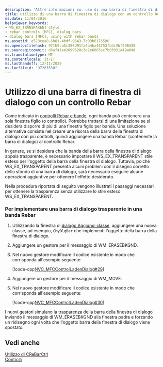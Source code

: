 ```yaml
---
description: 'Altre informazioni su: uso di una barra di finestra di dialogo con un controllo Rebar'
title: Utilizzo di una barra di finestra di dialogo con un controllo Rebar
ms.date: 11/04/2016
helpviewer_keywords:
- WS_EX_TRANSPARENT style
- rebar controls [MFC], dialog bars
- dialog bars [MFC], using with rebar bands
ms.assetid: e528cea0-6b81-4bdf-9643-7c03b6176590
ms.openlocfilehash: 97fb8ca5c356d91fa4b4ba44753fbdc9bf298435
ms.sourcegitcommit: d6af41e42699628c3e2e6063ec7b03931a49a098
ms.translationtype: MT
ms.contentlocale: it-IT
ms.lasthandoff: 12/11/2020
ms.locfileid: "97263530"
---
```

# <a name="using-a-dialog-bar-with-a-rebar-control"></a>Utilizzo di una barra di finestra di dialogo con un controllo Rebar

Come indicato in [controlli Rebar e bande](../mfc/rebar-controls-and-bands.md), ogni banda può contenere una sola finestra figlio (o controllo). Potrebbe trattarsi di una limitazione se si desidera disporre di più di una finestra figlio per banda. Una soluzione alternativa consiste nel creare una risorsa della barra della finestra di dialogo con più controlli, quindi aggiungere una banda Rebar (contenente la barra di dialogo) al controllo Rebar.

In genere, se si desidera che la banda della barra della finestra di dialogo appaia trasparente, è necessario impostare il WS_EX_TRANSPARENT stile esteso per l'oggetto della barra della finestra di dialogo. Tuttavia, poiché WS_EX_TRANSPARENT presenta alcuni problemi con il disegno corretto dello sfondo di una barra di dialogo, sarà necessario eseguire alcune operazioni aggiuntive per ottenere l'effetto desiderato.

Nella procedura riportata di seguito vengono illustrati i passaggi necessari per ottenere la trasparenza senza utilizzare lo stile esteso WS_EX_TRANSPARENT.

### <a name="to-implement-a-transparent-dialog-bar-in-a-rebar-band"></a>Per implementare una barra di dialogo trasparente in una banda Rebar

1. Utilizzando la finestra di [dialogo Aggiungi classe](../mfc/reference/adding-an-mfc-class.md), aggiungere una nuova classe, ad esempio, `CMyDlgBar` che implementi l'oggetto della barra della finestra di dialogo.

1. Aggiungere un gestore per il messaggio di WM_ERASEBKGND.

1. Nel nuovo gestore modificare il codice esistente in modo che corrisponda all'esempio seguente:

   [!code-cpp[NVC_MFCControlLadenDialog#29](../mfc/codesnippet/cpp/using-a-dialog-bar-with-a-rebar-control_1.cpp)]

1. Aggiungere un gestore per il messaggio di WM_MOVE.

1. Nel nuovo gestore modificare il codice esistente in modo che corrisponda all'esempio seguente:

   [!code-cpp[NVC_MFCControlLadenDialog#30](../mfc/codesnippet/cpp/using-a-dialog-bar-with-a-rebar-control_2.cpp)]

I nuovi gestori simulano la trasparenza della barra della finestra di dialogo inviando il messaggio di WM_ERASEBKGND alla finestra padre e forzando un ridisegno ogni volta che l'oggetto barra della finestra di dialogo viene spostato.

## <a name="see-also"></a>Vedi anche

[Utilizzo di CReBarCtrl](../mfc/using-crebarctrl.md)<br/>
[Controlli](../mfc/controls-mfc.md)
